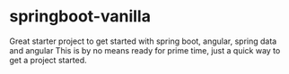 # springboot-vanilla
Great starter project to get started with spring boot, angular, spring data and angular
This is by no means ready for prime time, just a quick way to get a project started.
